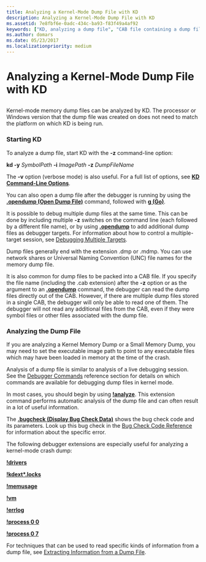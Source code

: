 ```yaml
---
title: Analyzing a Kernel-Mode Dump File with KD
description: Analyzing a Kernel-Mode Dump File with KD
ms.assetid: 7e8fbf6e-0adc-434c-ba93-f83f49a4af92
keywords: ["KD, analyzing a dump file", "CAB file containing a dump file, analyzing kernel-mode dump file with KD"]
ms.author: domars
ms.date: 05/23/2017
ms.localizationpriority: medium
---
```


# Analyzing a Kernel-Mode Dump File with KD


## <span id="ddk_analyzing_a_kernel_mode_dump_file_with_kd_dbg"></span><span id="DDK_ANALYZING_A_KERNEL_MODE_DUMP_FILE_WITH_KD_DBG"></span>


Kernel-mode memory dump files can be analyzed by KD. The processor or Windows version that the dump file was created on does not need to match the platform on which KD is being run.

### <span id="starting_kd"></span><span id="STARTING_KD"></span>Starting KD

To analyze a dump file, start KD with the **-z** command-line option:

**kd -y** *SymbolPath* **-i** *ImagePath* **-z** *DumpFileName*

The **-v** option (verbose mode) is also useful. For a full list of options, see [**KD Command-Line Options**](kd-command-line-options.md).

You can also open a dump file after the debugger is running by using the [**.opendump (Open Dump File)**](-opendump--open-dump-file-.md) command, followed with [**g (Go)**](g--go-.md).

It is possible to debug multiple dump files at the same time. This can be done by including multiple **-z** switches on the command line (each followed by a different file name), or by using [**.opendump**](-opendump--open-dump-file-.md) to add additional dump files as debugger targets. For information about how to control a multiple-target session, see [Debugging Multiple Targets](debugging-multiple-targets.md).

Dump files generally end with the extension .dmp or .mdmp. You can use network shares or Universal Naming Convention (UNC) file names for the memory dump file.

It is also common for dump files to be packed into a CAB file. If you specify the file name (including the .cab extension) after the **-z** option or as the argument to an [**.opendump**](-opendump--open-dump-file-.md) command, the debugger can read the dump files directly out of the CAB. However, if there are multiple dump files stored in a single CAB, the debugger will only be able to read one of them. The debugger will not read any additional files from the CAB, even if they were symbol files or other files associated with the dump file.

### <span id="analyzing_the_dump_file"></span><span id="ANALYZING_THE_DUMP_FILE"></span>Analyzing the Dump File

If you are analyzing a Kernel Memory Dump or a Small Memory Dump, you may need to set the executable image path to point to any executable files which may have been loaded in memory at the time of the crash.

Analysis of a dump file is similar to analysis of a live debugging session. See the [Debugger Commands](debugger-commands.md) reference section for details on which commands are available for debugging dump files in kernel mode.

In most cases, you should begin by using [**!analyze**](-analyze.md). This extension command performs automatic analysis of the dump file and can often result in a lot of useful information.

The [**.bugcheck (Display Bug Check Data)**](-bugcheck--display-bug-check-data-.md) shows the bug check code and its parameters. Look up this bug check in the [Bug Check Code Reference](bug-check-code-reference2.md) for information about the specific error.

The following debugger extensions are especially useful for analyzing a kernel-mode crash dump:

[**!drivers**](-drivers.md)

[**!kdext\*.locks**](-locks---kdext--locks-.md)

[**!memusage**](-memusage.md)

[**!vm**](-vm.md)

[**!errlog**](-errlog.md)

[**!process 0 0**](-process.md)

[**!process 0 7**](-process.md)

For techniques that can be used to read specific kinds of information from a dump file, see [Extracting Information from a Dump File](extracting-information-from-a-dump-file.md).

 

 





